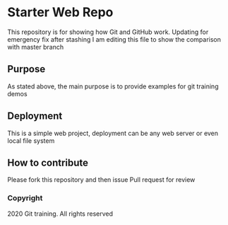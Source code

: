 # Starter Web Repo

This repository is for showing how Git and GitHub work.
Updating for emergency fix after stashing
I am editing this file to show the comparison with master branch

## Purpose

As stated above, the main purpose is to provide examples for git training demos

## Deployment

This is a simple web project, deployment can be any web server or even local file system

## How to contribute

Please fork this repository and then issue Pull request for review

### Copyright

2020 Git training. All rights reserved

